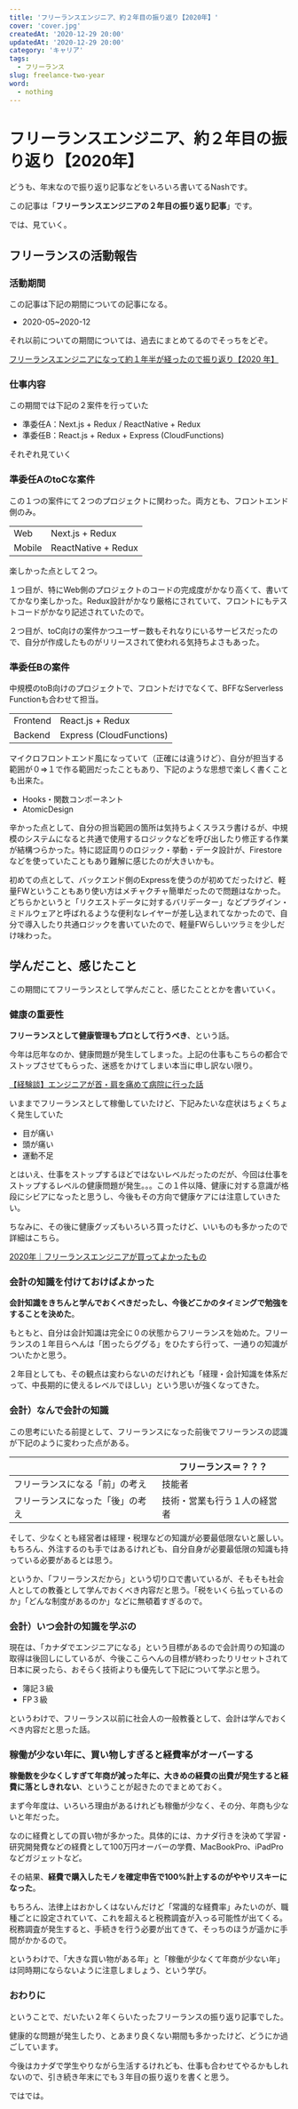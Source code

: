 ```yaml
---
title: 'フリーランスエンジニア、約２年目の振り返り【2020年】'
cover: 'cover.jpg'
createdAt: '2020-12-29 20:00'
updatedAt: '2020-12-29 20:00'
category: 'キャリア'
tags:
  - フリーランス
slug: freelance-two-year
word:
  - nothing
---
```


# フリーランスエンジニア、約２年目の振り返り【2020年】

どうも、年末なので振り返り記事などをいろいろ書いてるNashです。

この記事は「**フリーランスエンジニアの２年目の振り返り記事**」です。

では、見ていく。

## フリーランスの活動報告

### 活動期間

この記事は下記の期間についての記事になる。
- 2020-05~2020-12

それ以前についての期間については、過去にまとめてるのでそっちをどぞ。

[フリーランスエンジニアになって約１年半が経ったので振り返り【2020 年】](/freelance-one-year)

### 仕事内容

この期間では下記の２案件を行っていた

- 準委任A：Next.js + Redux / ReactNative + Redux
- 準委任B：React.js + Redux + Express (CloudFunctions)

それぞれ見ていく

### 準委任AのtoCな案件

この１つの案件にて２つのプロジェクトに関わった。両方とも、フロントエンド側のみ。

| | |
|-|-|
|Web|Next.js + Redux|
|Mobile|ReactNative + Redux|

楽しかった点として２つ。

１つ目が、特にWeb側のプロジェクトのコードの完成度がかなり高くて、書いててかなり楽しかった。Redux設計がかなり厳格にされていて、フロントにもテストコードがかなり記述されていたので。

２つ目が、toC向けの案件かつユーザー数もそれなりにいるサービスだったので、自分が作成したものがリリースされて使われる気持ちよさもあった。

### 準委任Bの案件

中規模のtoB向けのプロジェクトで、フロントだけでなくて、BFFなServerless Functionも合わせて担当。

| | |
|-|-|
|Frontend|React.js + Redux|
|Backend|Express (CloudFunctions)|

マイクロフロントエンド風になっていて（正確には違うけど）、自分が担当する範囲が０⇒１で作る範囲だったこともあり、下記のような思想で楽しく書くことも出来た。

- Hooks・関数コンポーネント
- AtomicDesign

辛かった点として、自分の担当範囲の箇所は気持ちよくスラスラ書けるが、中規模のシステムになると共通で使用するロジックなどを呼び出したり修正する作業が結構つらかった。特に認証周りのロジック・挙動・データ設計が、Firestoreなどを使っていたこともあり難解に感じたのが大きいかも。

初めての点として、バックエンド側のExpressを使うのが初めてだったけど、軽量FWということもあり使い方はメチャクチャ簡単だったので問題はなかった。どちらかというと「リクエストデータに対するバリデーター」などプラグイン・ミドルウェアと呼ばれるような便利なレイヤーが差し込まれてなかったので、自分で導入したり共通ロジックを書いていたので、軽量FWらしいツラミを少しだけ味わった。

## 学んだこと、感じたこと

この期間にてフリーランスとして学んだこと、感じたこととかを書いていく。

### 健康の重要性

**フリーランスとして健康管理もプロとして行うべき**、という話。

今年は厄年なのか、健康問題が発生してしまった。上記の仕事もこちらの都合でストップさせてもらった、迷惑をかけてしまい本当に申し訳ない限り。

[【経験談】エンジニアが首・肩を痛めて病院に行った話](/experience-of-harmed-neck)

いままでフリーランスとして稼働していたけど、下記みたいな症状はちょくちょく発生していた

- 目が痛い
- 頭が痛い
- 運動不足

とはいえ、仕事をストップするほどではないレベルだったのだが、今回は仕事をストップするレベルの健康問題が発生。。。この１件以降、健康に対する意識が格段にシビアになったと思うし、今後もその方向で健康ケアには注意していきたい。

ちなみに、その後に健康グッズもいろいろ買ったけど、いいものも多かったので詳細はこちら。

[2020年｜フリーランスエンジニアが買ってよかったもの](/2020-good-items)

### 会計の知識を付けておけばよかった

**会計知識をきちんと学んでおくべきだったし、今後どこかのタイミングで勉強をすることを決めた**。

もともと、自分は会計知識は完全に０の状態からフリーランスを始めた。フリーランスの１年目らへんは「困ったらググる」をひたすら行って、一通りの知識がついたかと思う。

２年目としても、その観点は変わらないのだけれども「経理・会計知識を体系だって、中長期的に使えるレベルでほしい」という思いが強くなってきた。

### 会計）なんで会計の知識

この思考にいたる前提として、フリーランスになった前後でフリーランスの認識が下記のように変わった点がある。

| |フリーランス＝？？？ |
|-|-|
|フリーランスになる「前」の考え|技能者|
|フリーランスになった「後」の考え|技術・営業も行う１人の経営者|

そして、少なくとも経営者は経理・税理などの知識が必要最低限ないと厳しい。もちろん、外注するのも手ではあるけれども、自分自身が必要最低限の知識も持っている必要があるとは思う。

というか、「フリーランスだから」という切り口で書いているが、そもそも社会人としての教養として学んでおくべき内容だと思う。「税をいくら払っているのか」「どんな制度があるのか」などに無頓着すぎるので。

### 会計）いつ会計の知識を学ぶの

現在は、「カナダでエンジニアになる」という目標があるので会計周りの知識の取得は後回しにしているが、今後ここらへんの目標が終わったりリセットされて日本に戻ったら、おそらく技術よりも優先して下記について学ぶと思う。

- 簿記３級
- FP３級

というわけで、フリーランス以前に社会人の一般教養として、会計は学んでおくべき内容だと思った話。

### 稼働が少ない年に、買い物しすぎると経費率がオーバーする

**稼働数を少なくしすぎて年商が減った年に、大きめの経費の出費が発生すると経費に落としきれない**、ということが起きたのでまとめておく。

まず今年度は、いろいろ理由があるけれども稼働が少なく、その分、年商も少ないと年だった。

なのに経費としての買い物が多かった。具体的には、カナダ行きを決めて学習・研究開発費などの経費として100万円オーバーの学費、MacBookPro、iPadProなどガジェットなど。

その結果、**経費で購入したモノを確定申告で100%計上するのがややリスキーになった**。

もちろん、法律上はおかしくはないんだけど「常識的な経費率」みたいのが、職種ごとに設定されていて、これを超えると税務調査が入っる可能性が出てくる。税務調査が発生すると、手続きを行う必要が出てきて、そっちのほうが遥かに手間がかかるので。

というわけで、「大きな買い物がある年」と「稼働が少なくて年商が少ない年」は同時期にならないように注意しましょう、という学び。

### おわりに

ということで、だいたい２年くらいたったフリーランスの振り返り記事でした。

健康的な問題が発生したり、とあまり良くない期間も多かったけど、どうにか過ごしています。

今後はカナダで学生やりながら生活するけれども、仕事も合わせてやるかもしれないので、引き続き年末にでも３年目の振り返りを書くと思う。

ではでは。
